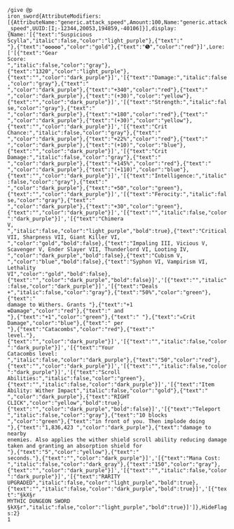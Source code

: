 <code>/give @p iron_sword{AttributeModifiers:[{AttributeName:"generic.attack_speed",Amount:100,Name:"generic.attack_speed",UUID:[I;-12344,20053,194859,-40106]}],display:{Name:'[{"text":"Suspicious Scylla","italic":false,"color":"light_purple"},{"text":" "},{"text":"✪✪✪✪✪","color":"gold"},{"text":"➎","color":"red"}]',Lore:['[{"text":"Gear Score: ","italic":false,"color":"gray"},{"text":"1320","color":"light_purple"},{"text":"","color":"dark_purple"}]','[{"text":"Damage:","italic":false,"color":"gray"},{"text":" ","color":"dark_purple"},{"text":"+340","color":"red"},{"text":" ","color":"dark_purple"},{"text":"(+30)","color":"yellow"},{"text":"","color":"dark_purple"}]','[{"text":"Strength:","italic":false,"color":"gray"},{"text":" ","color":"dark_purple"},{"text":"+180","color":"red"},{"text":" ","color":"dark_purple"},{"text":"(+30)","color":"yellow"},{"text":"","color":"dark_purple"}]','[{"text":"Crit Chance:","italic":false,"color":"gray"},{"text":" ","color":"dark_purple"},{"text":"+22%","color":"red"},{"text":" ","color":"dark_purple"},{"text":"(+10)","color":"blue"},{"text":"","color":"dark_purple"}]','[{"text":"Crit Damage:","italic":false,"color":"gray"},{"text":" ","color":"dark_purple"},{"text":"+145%","color":"red"},{"text":" ","color":"dark_purple"},{"text":"(+110)","color":"blue"},{"text":"","color":"dark_purple"}]','[{"text":"Intelligence:","italic":false,"color":"gray"},{"text":" ","color":"dark_purple"},{"text":"+50","color":"green"},{"text":"","color":"dark_purple"}]','[{"text":"Ferocity:","italic":false,"color":"gray"},{"text":" ","color":"dark_purple"},{"text":"+30","color":"green"},{"text":"","color":"dark_purple"}]','[{"text":"","italic":false,"color":"dark_purple"}]','[{"text":"Chimera V, ","italic":false,"color":"light_purple","bold":true},{"text":"Critical VII, Sharpness VII, Giant Killer VI, ","color":"gold","bold":false},{"text":"Impaling III, Vicious V, Scavenger V, Ender Slayer VII, Thunderlord VI, Looting IV, ","color":"dark_purple","bold":false},{"text":"Cubism V, ","color":"blue","bold":false},{"text":"Syphon VI, Vampirism VI, Lethality VI","color":"gold","bold":false},{"text":"","color":"dark_purple","bold":false}]','[{"text":"","italic":false,"color":"dark_purple"}]','[{"text":"Deals +","italic":false,"color":"gray"},{"text":"50%","color":"green"},{"text":" damage to Withers. Grants "},{"text":"+1 ❁Damage","color":"red"},{"text":" and "},{"text":"+1","color":"green"},{"text":" "},{"text":"☠Crit Damage","color":"blue"},{"text":" per "},{"text":"Catacombs","color":"red"},{"text":" level."},{"text":"","color":"dark_purple"}]','[{"text":"","italic":false,"color":"dark_purple"}]','[{"text":"Your Catacombs level: ","italic":false,"color":"dark_purple"},{"text":"50","color":"red"},{"text":"","color":"dark_purple"}]','[{"text":"","italic":false,"color":"dark_purple"}]','[{"text":"Scroll Abilities:","italic":false,"color":"green"},{"text":"","italic":false,"color":"dark_purple"}]','[{"text":"Item Ability: Wither Impact","italic":false,"color":"gold"},{"text":" ","color":"dark_purple"},{"text":"RIGHT CLICK","color":"yellow","bold":true},{"text":"","color":"dark_purple","bold":false}]','[{"text":"Teleport ","italic":false,"color":"gray"},{"text":"10 blocks ","color":"green"},{"text":"in front of you. Then implode doing "},{"text":"1,836,423 ","color":"dark_purple"},{"text":"damage to nearby enemies. Also applies the wither shield scroll ability reducing damage taken and granting an absorption shield for "},{"text":"5","color":"yellow"},{"text":" seconds."},{"text":"","color":"dark_purple"}]','[{"text":"Mana Cost: ","italic":false,"color":"dark_gray"},{"text":"150","color":"gray"},{"text":"","color":"dark_purple"}]','[{"text":"","italic":false,"color":"dark_purple"}]','[{"text":"RARITY UPGRADED","italic":false,"color":"light_purple","bold":true},{"text":"","italic":false,"color":"dark_purple","bold":true}]','[{"text":"§kX§r MYTHIC DUNGEON SWORD §kX§r","italic":false,"color":"light_purple","bold":true}]']},HideFlags:2} 1</code>
